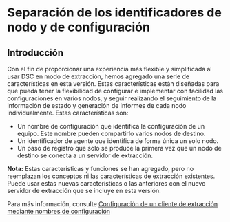 # Separación de los identificadores de nodo y de configuración

## Introducción

Con el fin de proporcionar una experiencia más flexible y simplificada al usar DSC en modo de extracción, hemos agregado una serie de características en esta versión. Estas características están diseñadas para que pueda tener la flexibilidad de configurar e implementar con facilidad las configuraciones en varios nodos, y seguir realizando el seguimiento de la información de estado y generación de informes de cada nodo individualmente. Estas características son:

* Un nombre de configuración que identifica la configuración de un equipo. Este nombre pueden compartirlo varios nodos de destino. 
* Un identificador de agente que identifica de forma única un solo nodo.
* Un paso de registro que solo se produce la primera vez que un nodo de destino se conecta a un servidor de extracción.

**Nota:** Estas características y funciones se han agregado, pero no reemplazan los conceptos ni las características de extracción existentes. Puede usar estas nuevas características o las anteriores con el nuevo servidor de extracción que se incluye en esta versión.

Para más información, consulte [Configuración de un cliente de extracción mediante nombres de configuración](https://msdn.microsoft.com/powershell/dsc/pullclientconfignames)



<!--HONumber=Jul16_HO1-->


